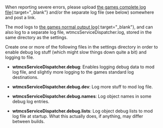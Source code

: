 When reporting severe errors, please upload [the games complete log file](http://steamcommunity.com/sharedfiles/filedetails/?id=463645931){:target="_blank"} and/or the separate log file (see below) somewhere and post a link.

The mod logs to [the games normal output log](http://steamcommunity.com/sharedfiles/filedetails/?id=463645931){:target="_blank"}, and can also log to a separate log file, wtmcsServiceDispatcher.log, stored in the same directory as the settings.

Create one or more of the following files in the settings directory in order to enable debug log stuff (which might slow things down quite a bit) and logging to file.

- **wtmcsServiceDispatcher.debug**: 
  Enables logging debug data to mod log file, and slightly more logging to the games standard log destinations.

- **wtmcsServiceDispatcher.debug.dev**: 
  Log more stuff to mod log file.

- **wtmcsServiceDispatcher.debug.names**: 
  Log object names in some debug log entries.

- **wtmcsServiceDispatcher.debug.lists**: 
  Log object debug lists to mod log file at startup. What this actually does, if anything, may differ between builds.

